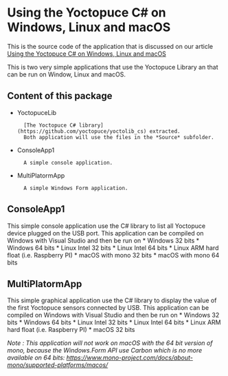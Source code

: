 Using the Yoctopuce C# on Windows, Linux and macOS
===================================================

This is the source code of the application that is discussed on our article [Using the Yoctopuce C# on Windows, Linux and macOS](https://www.yoctopuce.com/EN/article/use-the-c-library-on-linux-and-macos-with-mono)

This is two very simple applications that use the Yoctopuce Library
an that can be run on Window, Linux and macOS.

## Content of this package

* YoctopuceLib

		[The Yoctopuce C# library](https://github.com/yoctopuce/yoctolib_cs) extracted.
		Both application will use the files in the *Source* subfolder.

* ConsoleApp1

		A simple console application.

* MultiPlatormApp

		A simple Windows Form application.

## ConsoleApp1

This simple console application use the C# library to list all Yoctopuce device plugged
on the USB port. This application can be compiled on Windows with Visual Studio and
then be run on
	* Windows 32 bits
	* Windows 64 bits
	* Linux Intel 32 bits
	* Linux Intel 64 bits
	* Linux ARM hard float (i.e. Raspberry PI)
	* macOS with mono 32 bits
	* macOS with mono 64 bits


## MultiPlatormApp

This simple graphical application use the C# library to display the value of the first Yoctopuce sensors connected by USB. This application can be compiled on Windows with Visual Studio and then be run on
	* Windows 32 bits
	* Windows 64 bits
	* Linux Intel 32 bits
	* Linux Intel 64 bits
	* Linux ARM hard float (i.e. Raspberry PI)
	* macOS 32 bits

*Note : This application will not work on macOS with the 64 bit version of mono, because the
Windows.Form API use Carbon which is no more available on 64 bits: https://www.mono-project.com/docs/about-mono/supported-platforms/macos/*